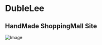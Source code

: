 # DubleLee
## HandMade ShoppingMall Site
![Image](https://prod-files-secure.s3.us-west-2.amazonaws.com/c9ed736e-b458-4af8-ab49-466a6c58e8ec/aa910566-dfb1-4fe0-a726-567b83b8f0ed/Untitled.png)
